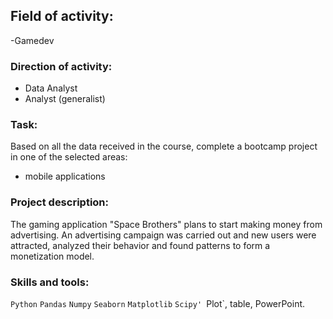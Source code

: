 ## Field of activity:

-Gamedev

### Direction of activity:
- Data Analyst
- Analyst (generalist)

### Task:
Based on all the data received in the course, complete a bootcamp project in one of the selected areas:
- mobile applications


### Project description:
The gaming application "Space Brothers" plans to start making money from advertising.
An advertising campaign was carried out and new users were attracted, analyzed their behavior and found patterns to form a monetization model.

### Skills and tools:
`Python` `Pandas` `Numpy` `Seaborn` `Matplotlib` `Scipy' `Plot`, table, PowerPoint.